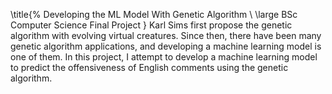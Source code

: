 \title{%
  Developing the ML Model With Genetic Algorithm \\
  \large BSc Computer Science Final Project
}
Karl Sims first propose the genetic algorithm with evolving virtual creatures.
Since then, there have been many genetic algorithm applications, and developing a machine learning model is one of them.
In this project, I attempt to develop a machine learning model to predict the offensiveness of English comments using the genetic algorithm.
